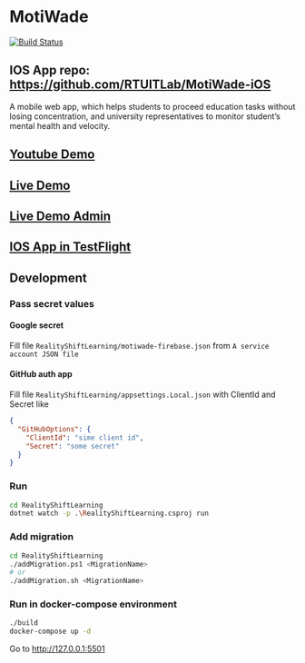 # MotiWade

[![Build Status](https://dev.azure.com/rtuitlab/RTU%20IT%20Lab/_apis/build/status/RTUITLab.MotiWade?branchName=master)](https://dev.azure.com/rtuitlab/RTU%20IT%20Lab/_build/latest?definitionId=137&branchName=master)

## IOS App repo: https://github.com/RTUITLab/MotiWade-iOS

A mobile web app, which helps students to proceed education tasks without losing concentration, and university representatives to monitor student’s mental health and velocity.

## [Youtube Demo](https://www.youtube.com/watch?v=u0pHURiYnIs&ab_channel=RTUITLab) 

## [Live Demo](https://motiwade.rtuitlab.dev/)
## [Live Demo Admin](https://motiwade.rtuitlab.dev/admin/groupmanagment)

## [IOS App in TestFlight](https://testflight.apple.com/join/2Y2jajhm)

## Development

### Pass secret values

#### Google secret
Fill file `RealityShiftLearning/motiwade-firebase.json` from `A service account JSON file`

#### GitHub auth app
Fill file `RealityShiftLearning/appsettings.Local.json` with ClientId and Secret like
```json
{
  "GitHubOptions": {
    "ClientId": "sime client id",
    "Secret": "some secret"
  }
}
```

### Run
```bash
cd RealityShiftLearning
dotnet watch -p .\RealityShiftLearning.csproj run
```


### Add migration

```bash
cd RealityShiftLearning
./addMigration.ps1 <MigrationName>
# or
./addMigration.sh <MigrationName>
```

### Run in docker-compose environment

```bash
./build
docker-compose up -d
```

Go to http://127.0.0.1:5501
